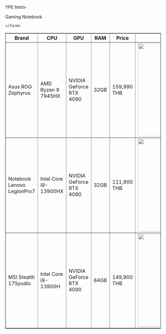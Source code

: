 YPE html>
<html lang="en">
<head>
    <meta charset="UTF-8">
    <meta name="viewport" content="width=device-width, initial-scale=1.0">
    <title>Document</title>
</head>
<body>
    <form>
        <table border="1"
        <caption> Gaming Notebook</caption>
        <tr>
            <th> Brand </th>
            <th>CPU</th>
            <th>GPU</th>
            <th>RAM</th>
            <th>Price</th>
            <th>image</th>
        </tr>
        <tr>
            <td>Asus ROG Zephyrus</td>
            <td>AMD Ryzen 9 7945HX</td>
            <td>NVIDIA GeForce RTX 4090</td>
            <td>32GB</td>
            <td>159,990 THB</td>
            <td><image src = "resouce/13641-Asus-ROG-Zephyrus-review-lid1.webp"width = "300"hight ="180" ></image>
            </td>
        </tr>
        <tr>
            <td>Notebook Lenovo LegionPro7</td>
            <td>Intel Core i9-13900HX</td>
            <td>NVIDIA GeForce RTX 4080</td>
            <td>32GB</td>
            <td>111,900 THB</td>
            <td><image src = "resouce/20230522162548_58310_287_1.webp"width = "300"hight = "180"></image> </td>
        </tr>
        <tr>
            <td>MSI Stealth 17Syudio</td>
            <td>Intel Core i9-13900H</td>
            <td>NVIDIA GeForce RTX 4090</td>
            <td>64GB</td>
            <td>149,900 THB</td>
            <td><image src = "resouce/c07e217d546496f850007f975a9ceb71.jpg"width = "300"hight = "180"></image> </td>
        </tr>


    </form>
</body>
</html>
